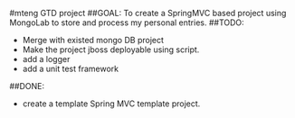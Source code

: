 #mteng GTD project
##GOAL:
To create a SpringMVC based project using MongoLab to store and process my personal entries.
##TODO:
* Merge with existed mongo DB project
* Make the project jboss deployable using script.
* add a logger
* add a unit test framework

##DONE:
* create a template Spring MVC template project.
